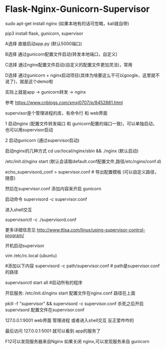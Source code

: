 # Flask-Nginx-Gunicorn-Supervisor


sudo apt-get install nginx (如果本地有的话可忽略，kali就自带)

pip3 install flask, gunicorn, supervisor


A选择 直接启动app.py (默认5000端口) 

B选择 通过gunicorn配置文件启动(转发本地端口，自定义)

C选择 通过nginx配置文件启动(自定义的配置文件更加灵活)，常用

D选择 通过gunicorn + nginx启动项目(具体为啥要这么干可以google，这里就不说了)，就是这个demo啦

实际上就是app -> gunicorn转发 -> nginx

参考 https://www.cnblogs.com/xmxj0707/p/8452881.html





supervisor是个管理进程的库，有命令行 和 web界面

1 启动nginx (配置文件转发端口 和 gunicorn配置的端口一致)，可以单独启动，也可以用supervisor启动


2 启动gunicorn (通过supervisor启动)






启动nginx的几种方式
cd usr/local/nginx/sbin && ./nginx (默认启动)

/etc/init.d/nginx start (默认会读取default.conf配置文件,路径/etc/nginx/conf.d)


echo_supervisord_conf > supervisor.conf # 导出配置模板 (可以自定义路径，随意)

然后在supervisor.conf 添加内容来开启 gunicorn

启动命令 supervisord -c supervisor.conf





进入shell交互

supervisorctl -c ./supervisord.conf

更多详细信息见  http://www.ttlsa.com/linux/using-supervisor-control-program/





开机启动supervisor

vim /etc/rc.local (ubuntu)

#添加以下内容
supervisord -c path/supervisor.conf # path是supervisor.conf的路径

supervisorctl start all #启动所有的程序




开启服务:
  /etc/init.d/nginx start  配置文件在nginx.conf  路径在上面
  
  pkill -f "supervisor" && supervisord -c supervisor.conf 杀死之后开启 supervisord   配置文件在supervisor.conf
  
  
  127.0.0.1:9001 web界面 管理进程  或者进入shell交互 反正爱咋咋的
  
  最后访问 127.0.0.1:5001 就可以看到 app的服务了  
  
  F12可以发现服务器来自Nginx  如果关闭 nginx,可以发现服务来自 gunicorn
  
  
  
  








